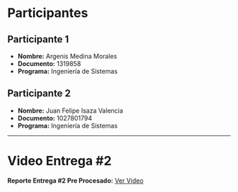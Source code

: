 # Participantes

## Participante 1
- **Nombre:** Argenis Medina Morales
- **Documento:** 1319858
- **Programa:** Ingeniería de Sistemas

## Participante 2
- **Nombre:** Juan Felipe Isaza Valencia
- **Documento:** 1027801794
- **Programa:** Ingeniería de Sistemas

---

# Video Entrega #2

**Reporte Entrega #2 Pre Procesado:** [Ver Video](https://youtu.be/EGQ_f5lazs0)
